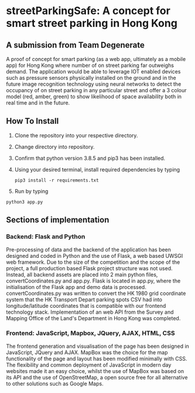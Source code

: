 # streetParkingSafe: A concept for smart street parking in Hong Kong

## A submission from Team Degenerate

A proof of concept for smart parking (as a web app, ultimately as a mobile app) for Hong Kong where number of on street parking far outweighs demand. The application would be able to leverage IOT enabled devices such as pressure sensors physically installed on the ground and in the future image recognition technology using neural networks to detect the occupancy of on street parking in any particular street and offer a 3 colour model (red, amber, green) to show likelihood of space availability both in real time and in the future.

## How To Install

1. Clone the repository into your respective directory.
2. Change directory into repository.
3. Confirm that python version 3.8.5 and pip3 has been installed.
4. Using your desired terminal, install required dependencies by typing

    ```(bash)
    pip3 install -r requirements.txt
    ```

5. Run by typing

```(bash)
python3 app.py
```

## Sections of implementation

### Backend: Flask and Python

Pre-processing of data and the backend of the application has been designed and coded in Python and the use of Flask, a web based UWSGI web framework. Due to the size of the competition and the scope of the project, a full production based Flask project structure was not used. Instead, all backend assets are placed into 2 main python files, convertCoordinates.py and app.py. Flask is located in app.py, where the initialisation of the Flask app and demo data is processed. convertCoordinates.py was written to convert the HK 1980 grid coordinate system that the HK Transport Depart parking spots CSV had into longitude/latitude coordinates that is compatible with our frontend technology stack. Implementation of an web API from the Survey and Mapping Office of the Land's Department in Hong Kong was completed.

### Frontend: JavaScript, Mapbox, JQuery, AJAX, HTML, CSS

The frontend generation and visualisation of the page has been designed in JavaScript, JQuery and AJAX. MapBox was the choice for the map functionality of the page and layout has been modified minimally with CSS. The flexibility and common deployment of JavaScript in modern day websites made it an easy choice, whilst the use of MapBox was based on its API and the use of OpenStreetMap, a open source free for all alternative to other solutions such as Google Maps.